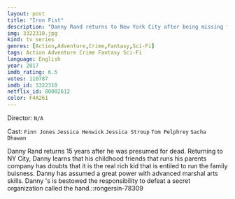 ```yaml
---
layout: post
title: "Iron Fist"
description: "Danny Rand returns to New York City after being missing for years, trying to reconnect with his past and his family legacy. He fights against the criminal element corrupting his world around him with his incredible kung-fu mastery and ability to summon the awesome power of the fiery Iron Fist..."
img: 3322310.jpg
kind: tv series
genres: [Action,Adventure,Crime,Fantasy,Sci-Fi]
tags: Action Adventure Crime Fantasy Sci-Fi 
language: English
year: 2017
imdb_rating: 6.5
votes: 110787
imdb_id: 3322310
netflix_id: 80002612
color: F4A261
---
```

Director: `N/A`  

Cast: `Finn Jones` `Jessica Henwick` `Jessica Stroup` `Tom Pelphrey` `Sacha Dhawan` 

Danny Rand returns 15 years after he was presumed for dead. Returning to NY City, Danny learns that his childhood friends that runs his parents company has doubts that it is the real rich kid that is entiled to run the family buisness. Danny has assumed a great power with advanced marshal arts skills. Danny 's is bestowed the responsibility to defeat a secret organization called the hand.::rongersin-78309